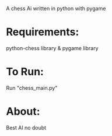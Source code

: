 A chess Ai written in python with pygame

# Requirements:
python-chess library & pygame library

# To Run:
Run "chess_main.py"

# About:
Best AI no doubt
